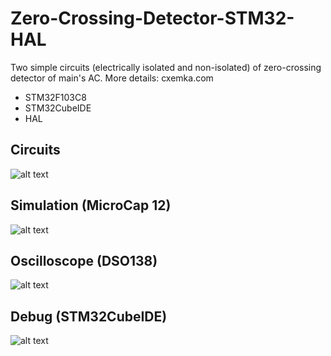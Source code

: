 # Zero-Crossing-Detector-STM32-HAL
Two simple circuits (electrically isolated and non-isolated) of zero-crossing detector of main's AC.
More details: cxemka.com
* STM32F103C8
* STM32CubeIDE
* HAL
 ## Circuits
  ![alt text](https://cxemka.com/upload/art/zero%20cross/git/cx1.png)
 ## Simulation (MicroCap 12)
 ![alt text](https://cxemka.com/upload/art/zero%20cross/git/big.png)
 ## Oscilloscope (DSO138)
   ![alt text](https://cxemka.com/upload/art/zero%20cross/git/oscl.jpg)
 ## Debug (STM32CubeIDE)
  ![alt text](https://cxemka.com/upload/art/zero%20cross/git/test.png)
